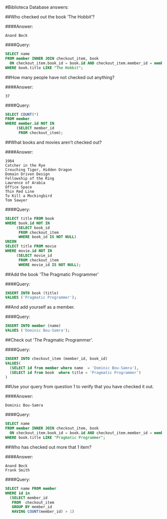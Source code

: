#Biblioteca Database answers:

##Who checked out the book ‘The Hobbit’?

####Answer:  
```
Anand Beck
```

####Query:  

```sql
SELECT name
FROM member INNER JOIN checkout_item, book
  ON checkout_item.book_id = book.id AND checkout_item.member_id = member.id
WHERE book.title LIKE "The Hobbit";
```

##How many people have not checked out anything? 

####Answer:
```
37
```

####Query:
```sql
SELECT COUNT(*)
FROM member
WHERE member.id NOT IN
     (SELECT member_id 
      FROM checkout_item);
```



##What books and movies aren’t checked out?

####Answer:
```
1984
Catcher in the Rye
Crouching Tiger, Hidden Dragon
Domain Driven Design
Fellowship of the Ring
Lawrence of Arabia
Office Space
Thin Red Line
To Kill a Mockingbird
Tom Sawyer
```

####Query:
```sql
SELECT title FROM book 
WHERE book.id NOT IN 
     (SELECT book_id 
      FROM checkout_item 
      WHERE book_id IS NOT NULL)
UNION
SELECT title FROM movie
WHERE movie.id NOT IN 
     (SELECT movie_id 
      FROM checkout_item 
      WHERE movie_id IS NOT NULL);
```


##Add the book 'The Pragmatic Programmer'

####Query:
```sql
INSERT INTO book (title)
VALUES ('Pragmatic Programmer');
```

##And add yourself as a member. 

####Query:
```sql
INSERT INTO member (name)
VALUES ('Dominic Bou-Samra');
```

##Check out 'The Pragmatic Programmer'. 

####Query:
```sql
INSERT INTO checkout_item (member_id, book_id)
VALUES(
  (SELECT id from member where name  = 'Dominic Bou-Samra'), 
  (SELECT id from book  where title = 'Pragmatic Programmer')	
)
```

##Use your query from question 1 to verify that you have checked it out. 

####Answer:
```
Dominic Bou-Samra
```

####Query:
```sql
SELECT name
FROM member INNER JOIN checkout_item, book
  ON checkout_item.book_id = book.id AND checkout_item.member_id = member.id
WHERE book.title LIKE "Pragmatic Programmer";
```

##Who has checked out more that 1 item? 

####Answer:
```
Anand Beck
Frank Smith
```

####Query:
```sql
SELECT name FROM member 
WHERE id in
  (SELECT member_id 
   FROM  checkout_item 
   GROUP BY member_id
   HAVING COUNT(member_id) > 1)
```

